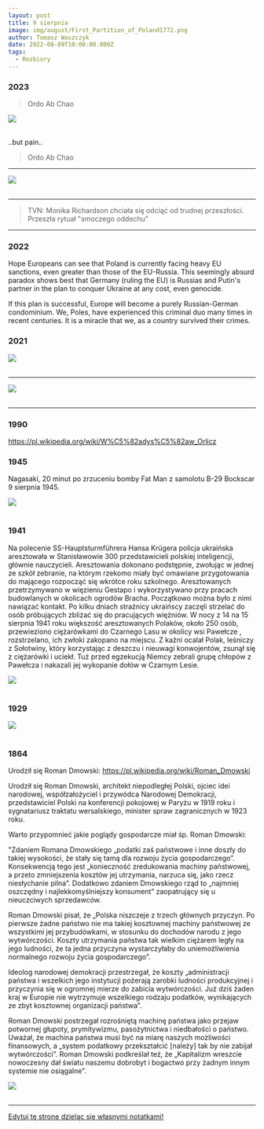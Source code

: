 ```yaml
---
layout: post
title: 9 sierpnia
image: img/august/First_Partition_of_Poland1772.png
author: Tomasz Waszczyk
date: 2022-08-09T10:00:00.000Z
tags:
  - Rozbiory
---
```


### 2023

> Ordo Ab Chao

<img src="./img/august/Monet_Umbrella.JPG"><br><br>

..but pain..

> Ordo Ab Chao

---

<img src="./img/august/blackout.jpg"><br><br>

---

> TVN: Monika Richardson chciała się odciąć od trudnej przeszłości. Przeszła rytuał "smoczego oddechu"

---

### 2022

Hope Europeans can see that Poland is currently facing heavy EU sanctions, even greater than those of the EU-Russia. This seemingly absurd paradox shows best that Germany (ruling the EU) is Russias and Putin's partner in the plan to conquer Ukraine at any cost, even genocide.

If this plan is successful, Europe will become a purely Russian-German condominium. We, Poles, have experienced this criminal duo many times in recent centuries. It is a miracle that we, as a country survived their crimes.

### 2021

<img src="./img/august/anestezjologia2021.jpeg"><br><br>

---

<img src="./img/august/cynthia.png"><br><br>

---

### 1990

https://pl.wikipedia.org/wiki/W%C5%82adys%C5%82aw_Orlicz

### 1945

Nagasaki, 20 minut po zrzuceniu bomby Fat Man z samolotu B-29 Bockscar 9 sierpnia 1945.

<img src="./img/august/fatman.jpg"/><br><br>

### 1941

Na polecenie SS-Hauptsturmführera Hansa Krügera policja ukraińska aresztowała w Stanisławowie 300 przedstawicieli polskiej inteligencji, głównie nauczycieli. Aresztowania dokonano podstępnie, zwołując w jednej ze szkół zebranie, na którym rzekomo miały być omawiane przygotowania do mającego rozpocząć się wkrótce roku szkolnego.
Aresztowanych przetrzymywano w więzieniu Gestapo i wykorzystywano przy pracach budowlanych w okolicach ogrodów Bracha. Początkowo można było z nimi nawiązać kontakt. Po kilku dniach strażnicy ukraińscy zaczęli strzelać do osób próbujących zbliżać się do pracujących więźniów.
W nocy z 14 na 15 sierpnia 1941 roku większość aresztowanych Polaków, około 250 osób, przewieziono ciężarówkami do Czarnego Lasu w okolicy wsi Pawełcze , rozstrzelano, ich zwłoki zakopano na miejscu. Z kaźni ocalał Polak, leśniczy z Sołotwiny, który korzystając z deszczu i nieuwagi konwojentów, zsunął się z ciężarówki i uciekł. Tuż przed egzekucją Niemcy zebrali grupę chłopów z Pawełcza i nakazali jej wykopanie dołów w Czarnym Lesie.

<img src="./img/august/kruger.jpg"><br><br>

### 1929

<img src="./img/august/TheCreaturefromJekyllIsland.jpeg"><br><br>

### 1864

Urodził się Roman Dmowski: https://pl.wikipedia.org/wiki/Roman_Dmowski

Urodził się Roman Dmowski, architekt niepodległej Polski, ojciec idei narodowej, współzałożyciel i przywódca Narodowej Demokracji, przedstawiciel Polski na konferencji pokojowej w Paryżu w 1919 roku i sygnatariusz traktatu wersalskiego, minister spraw zagranicznych w 1923 roku.

Warto przypomnieć jakie poglądy gospodarcze miał śp. Roman Dmowski:

"Zdaniem Romana Dmowskiego „podatki zaś państwowe i inne doszły do takiej wysokości, że stały się tamą dla rozwoju życia gospodarczego”. Konsekwencją tego jest „konieczność zredukowania machiny państwowej, a przeto zmniejszenia kosztów jej utrzymania, narzuca się, jako rzecz niesłychanie pilna”. Dodatkowo zdaniem Dmowskiego rząd to „najmniej oszczędny i najlekkomyślniejszy konsument” zaopatrujący się u nieuczciwych sprzedawców.

Roman Dmowski pisał, że „Polska niszczeje z trzech głównych przyczyn. Po pierwsze żadne państwo nie ma takiej kosztownej machiny państwowej ze wszystkimi jej przybudówkami, w stosunku do dochodów narodu z jego wytwórczości. Koszty utrzymania państwa tak wielkim ciężarem legły na jego ludności, że ta jedna przyczyna wystarczyłaby do uniemożliwienia normalnego rozwoju życia gospodarczego”.

Ideolog narodowej demokracji przestrzegał, że koszty „administracji państwa i wszelkich jego instytucji pożerają zarobki ludności produkcyjnej i przyczynia się w ogromnej mierze do zabicia wytwórczości. Już dziś żaden kraj w Europie nie wytrzymuje wszelkiego rodzaju podatków, wynikających ze zbyt kosztownej organizacji państwa”.

Roman Dmowski postrzegał rozrośniętą machinę państwa jako przejaw potwornej głupoty, prymitywizmu, pasożytnictwa i niedbałości o państwo. Uważał, że machina państwa musi być na miarę naszych możliwości finansowych, a „system podatkowy przekształcić [należy] tak by nie zabijał wytwórczości”. Roman Dmowski podkreślał też, że „Kapitalizm wreszcie nowoczesny dał światu naszemu dobrobyt i bogactwo przy żadnym innym systemie nie osiągalne”.

<img src="./img/august/dmowski.jpg"><br><br>

<!-- w Kamionku w Warszawie urodził się Roman Dmowski, założyciel, przywódca i czołowy ideolog Narodowej Demokracji.
Pochodził z rodziny rzemieślniczej z drobnoszlacheckim rodowodem.
Ukończył III gimnazjum w Warszawie. Studiował na wydziale fizyczno-matematycznym na Uniwersytecie Warszawskim. W 1891 roku uzyskał stopień magistra nauk przyrodniczych. Już w czasie studiów związał się z nielegalną działalnością polityczną, za co został przejściowo uwięziony przez władze carskie - w 1891 r. w setną rocznicę Konstytucji 3 maja zorganizował pochód studentów warszawskich. Od sierpnia 1892 r. do stycznia 1893 r. odsiadywał wyrok w X pawilonie Cytadeli warszawskiej za zorganizowanie manifestacji w dniu 3 maja. Od 1889 roku był członkiem Ligi Polskiej. W latach 1891-92 studiował a Paryżu. W 1893 roku przekształcił Ligę Polską w Ligę Narodową i stanął na jej czele. Jako lider sprecyzował zasady ideologii nacjonalistycznej, zawierającej, m.in. wymóg solidarności narodowej. Redagował ,,Przegląd Wszechpolski'', który był organem prasowym obozu narodowego. W 1903 roku po raz pierwszy opublikował książkę ,,Myśli nowoczesnego Polaka'' - którą nazwał ,,wyznaniem wiary narodowej''. To właśnie na łamach tej publikacji włączył Dmowski do programu partii antysemicko zorientowany nacjonalizm polski. Stosunek Dmowskiego do Żydów wyjaśnia konserwatywny publicysta historyczny Stanisław Cat-Mackiewicz: Dmowski w Myślach nowoczesnego Polaka wypowiedział wielkie zdanie,
o którym zapomnieli jego adepci, widać więcej oddani kultowi Dmowskiego, aniżeli lekturze jego dzieła. Zdanie to brzmi: ,,Nie naród tworzy państwo ale państwo tworzy naród''. Dmowski niewątpliwie nie chciał wyrzekać się ziem polskich z ludnością niepolską lub mieszaną, chciał tylko tę ludność zasymilować, nie chciał jej od narodu odtrącać, jak to czynił Kemal z nie-Turkami, lub Hitler z nie-Niemcami. (...)'' Z tej asymilacji wyłączył jednak Dmowski Żydów. Dmowski chciał asymilować Rusinów czy Litwinów, bronił się przed asymilacją Żydów. (...) Ochrzczony czy nie ochrzczony Żyd pozostawał dla Dmowskiego Żydem, narodowością obcą. Żydzi byli dla Dmowskiego teoretycznie równie godni zwalczania jak zaborcy, praktycznie zwalczał ich jednak więcej. Uważał bowiem, że Żydzi szczelniej okupują nasze życie gospodarcze, niż zaborcy nasze życie polityczne. Obawiał się też nade wszystko przenikania elementu żydowskiego do naszej kultury i literatury. Dążył do emancypacji narodu polskiego spod gospodarczej przewagi Żydów, do stworzenia polskiego mieszczaństwa, do oswobodzenia chłopa od handlu żydowskiego.''
Pod koniec 1906 roku Dmowski pełni obowiązku redaktora Gazety Polskiej. W 1907 został wybrany posłem do sejmu rosyjskiego. Dwa lata później ów mandat poselski złożył. W czasie I wojny światowej był zwolennikiem orientacji na Rosję. W 1916 roku otrzymał tytuł doctora honoris causa Uniwersytetu w Cambridge. W latach 1917-1919 był współtwórcą i prezesem Komitetu Narodowego Polski w Paryżu. W 1918 r. objął zwierzchnictwo nad tworzącą się pod dowództwem Józefa Hallera Armią Polską we Francji. W 1919 roku był delegatem- obok Paderewskiego- na konferencję pokojową w Wersalu, gdzie podpisał w imieniu Polski Traktat Wersalski, który uznawał prawo Polaków do niepodległego państwa. Na marcowym Zjeździe Założycielskim Młodzieży Wszechpolskiej w 1922 roku, Prezesem Honorowym MW wybrano Romana Dmowskiego, który pozostał dla kolejnych pokoleń Wszechpolaków jednym z największych autorytetów moralnych. W 1923 roku objął stanowisko ministra spraw zagranicznych, a także otrzymał tytuł doctora honoris causa Uniwersytetu Poznańskiego. W 1926 roku założył Obóz Wielkiej Polski, organizację narodową, która do momentu rozwiązania przez władze sanacyjne (1933 r.) liczyła ok. ok. 250 tys. członków. W 1928 był inicjatorem powołania Stronnictwa Narodowego. W 1931 r. wydał książkę ,,Świat powojenny i Polska''. W 1933 r. po raz pierwszy opublikował, apelując o samowystarczalność w gospodarce, książkę ,,Przewrót''. 
Roman Dmowski zmarł 2 stycznia 1939 r. w Drozdowie pod Łomżą. Pogrzeb Romana Dmowskiego odbył się w sobotę po święcie Trzech Króli. Pochowany został w grobie rodzinnym na Bródnie. W dniu 8 stycznia 1999 r., w sześćdziesiątą rocznicę śmierci Roman Dmowskiego, Sejm RP docenił Jego zasługi następującą uchwałą: „W związku z 60 rocznicą śmierci Romana Dmowskiego Sejm Rzeczypospolitej Polskiej wyraża uznanie dla walki i pracy wielkiego męża stanu na rzecz odbudowania niepodległości państwa polskiego i stwierdza, że dobrze przysłużył się Ojczyźnie. W swojej działalności Roman Dmowski kładł nacisk na związek pomiędzy rozwojem Narodu i posiadaniem własnego państwa formułując pojęcie narodowego interesu. Oznaczało to zjednoczenie wszystkich ziem dawnej Rzeczypospolitej zamieszkałych przez polską większość, a także podniesienie świadomości narodowej wszystkich warstw i grup społecznych. Stworzył szkołę politycznego realizmu i odpowiedzialności. Jako reprezentant zmartwychwstałej Rzeczypospolitej na Konferencji w Wersalu przyczynił się w stopniu decydującym do ukształtowania naszych granic, a zwłaszcza granicy zachodniej. Szczególna jest rola Romana Dmowskiego w podkreślaniu ścisłego związku katolicyzmu z polskością dla przetrwania Narodu i odbudowania państwa. Sejm Rzeczypospolitej Polskiej wyraża uznanie dla wybitnego Polaka Romana Dmowskiego”. 
Zasługi Romana Dmowskiego docenił również Kościół katolicki. W Watykanie 
oficjalny organ „Osservatore Romano" napisał: „Ś.p. Roman Dmowski, wielki wychowawca młodych pokoleń, wielokrotnie w ostatnich czasach podkreślał, że pojęcie polskości i katolicyzmu są nierozerwalnie ze sobą związane. Dlatego też radosny objaw spontanicznego nawrotu młodzieży polskiej do wiary katolickiej jest w znacznej mierze Jego zasługą".
Odznaczenia nadane Romanowi Dmowskiemu:
Wielka Wstęga Orderu Odrodzenia Polski
Order Narodowy Gwiazdy Rumunii
Order Oranje-Nassau
Wybrane publikacje Romana Dmowskiego:
Nasz patriotyzm (1893)
Myśli nowoczesnego Polaka (1903)
Walka z anarchią i Demokracja Narodowa (1906)
Niemcy, Rosja i kwestia Polska (1908)
Anachronizm (1909)
Separatyzm Żydów i jego źródła (1909)
Upadek myśli konserwatywnej w Polsce (1914)
Nowe czasy i nowe zagadnienia (1924)
Polityka polska i odbudowanie państwa (1925)
O napaści posła Zdziechowskiego (1926)
Zagadnienie rządu (1927)
Kościół, naród i państwo (1927)
Kwestia ukraińska (1930)
Dziedzictwo pod pseudonimem Kazimierz Wybranowski (1931)
W połowie drogi pod pseudonimem Kazimierz Wybranowski (1931)
Świat powojenny i Polska (1931)
Przewrót (1934) -->

---

<a href="https://github.com/TomaszWaszczyk/historia.waszczyk.com/edit/master/src/content/august-9.md" target="_blank">Edytuj tę stronę dzieląc się własnymi notatkami!</a>
